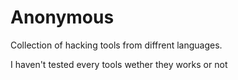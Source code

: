 # Anonymous

Collection of hacking tools from diffrent languages.

I haven't tested every tools wether they works or not
